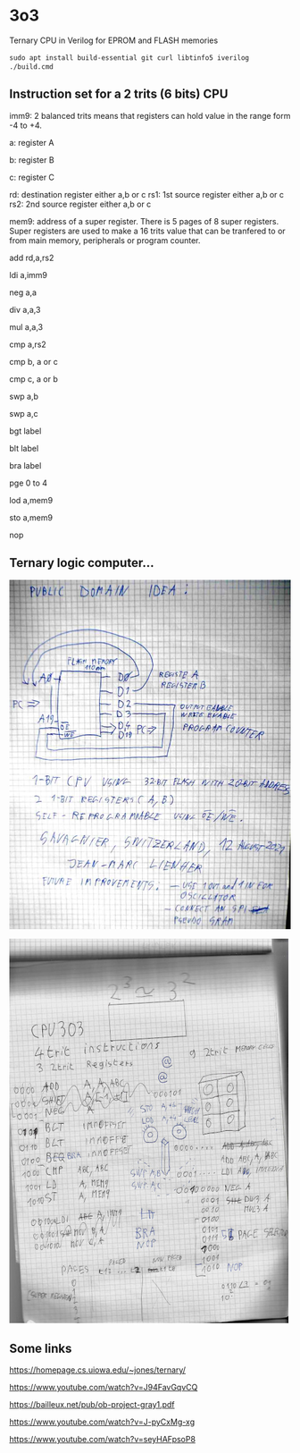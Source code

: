 # 3o3 
Ternary CPU in Verilog for EPROM and FLASH memories

```
sudo apt install build-essential git curl libtinfo5 iverilog 
./build.cmd
```

## Instruction set for a 2 trits (6 bits) CPU

imm9: 2 balanced trits means that registers can hold value in the range form -4 to +4.

a: register A

b: register B

c: register C

rd: destination register either a,b or c
rs1: 1st source register either a,b or c
rs2: 2nd source register either a,b or c

mem9: address of a super register. There is 5 pages of 8 super registers. Super registers are used to make a 16 trits value that can be tranfered to or from main memory, peripherals or program counter.


add rd,a,rs2

ldi a,imm9

neg a,a

div a,a,3

mul a,a,3

cmp a,rs2

cmp b, a or c

cmp c, a or b

swp a,b

swp a,c

bgt label

blt label

bra label

pge 0 to 4

lod a,mem9

sto a,mem9

nop


## Ternary logic computer... 

![cpu](cpu.jpg)

![cpu3](cpu3o3.jpg)



## Some links

https://homepage.cs.uiowa.edu/~jones/ternary/

https://www.youtube.com/watch?v=J94FavGqvCQ

https://bailleux.net/pub/ob-project-gray1.pdf

https://www.youtube.com/watch?v=J-pyCxMg-xg

https://www.youtube.com/watch?v=seyHAFpsoP8


